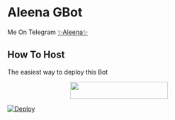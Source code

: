 

# Aleena GBot
Me On Telegram [✨Aleena✨](https://t.me/Aleena_GBot)

## How To Host
The easiest way to deploy this Bot
<p align="center"><a href="https://heroku.com/deploy?template=https://github.com/kidiloskahyper45/AleenaGbot"> <img src="https://img.shields.io/badge/Deploy%20To%20Heroku-black?style=for-the-badge&logo=heroku" width="220" height="38.45"/></a></p>

[![Deploy](https://www.herokucdn.com/deploy/button.svg)](https://heroku.com/deploy?template=https://github.com/kidiloskahyper45/Aleena_Gbot)

